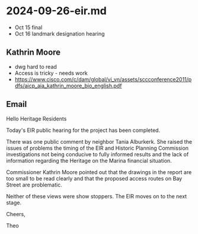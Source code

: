 # 2024-09-26-eir.md

* Oct 15 final
* Oct 16 landmark designation hearing

## Kathrin Moore

* dwg hard to read
* Access is tricky - needs work
* https://www.cisco.com/c/dam/global/vi_vn/assets/sccconference2011/pdfs/aicp_aia_kathrin_moore_bio_english.pdf

## Email

Hello Heritage Residents

Today's EIR public hearing for the project has been completed.

There was one public comment by neighbor Tania Alburkerk. She raised the issues of problems the timing of the EIR and Historic Planning Commission investigations not being conducive to fully informed results and the lack of information regarding the Heritage on the Marina financial situation.

Commissioner Kathrin Moore pointed out that the drawings in the report are too small to be read clearly and that the proposed access routes on Bay Street are problematic.

Neither of these views were show stoppers. The EIR moves on to the next stage.

Cheers,

Theo
